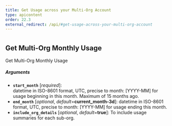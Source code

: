 ```yaml
---
title: Get Usage across your Multi-Org Account
type: apicontent
order: 22.3
external_redirect: /api/#get-usage-across-your-multi-org-account
---
```

#
## Get Multi-Org Monthly Usage

Get Multi-Org Monthly Usage

##### Arguments
* **`start_month`** [*required*]:  
    datetime in ISO-8601 format, UTC, precise to month: [YYYY-MM] for usage beginning in this month. Maximum of 15 
    months ago.
* **`end_month`** [*optional*, *default*=**current_month-3d**]:
    datetime in ISO-8601 format, UTC, precise to month: [YYYY-MM] for usage ending this month.
* **`include_org_details`** [*optional*, *default*=**true**]:
    To include usage summaries for each sub-org.
